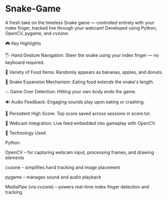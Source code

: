 # Snake-Game

A fresh take on the timeless Snake game — controlled entirely with your index finger, tracked live through your webcam! Developed using Python, OpenCV, pygame, and cvzone.

🎮 Key Highlights

🖐️ Hand Gesture Navigation: Steer the snake using your index finger — no keyboard required.

🍎 Variety of Food Items: Randomly appears as bananas, apples, and donuts.

🐍 Snake Expansion Mechanism: Eating food extends the snake's length.

💥 Game Over Detection: Hitting your own body ends the game.

🔊 Audio Feedback: Engaging sounds play upon eating or crashing.

🧠 Persistent High Score: Top score saved across sessions in score.txt.

📸 Webcam Integration: Live feed embedded into gameplay with OpenCV.

🧰 Technology Used

Python

OpenCV – for capturing webcam input, processing frames, and drawing elements

cvzone – simplifies hand tracking and image placement

pygame – manages sound and audio playback

MediaPipe (via cvzone) – powers real-time index finger detection and tracking
